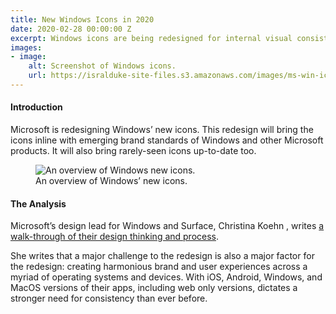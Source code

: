 ```yaml
---
title: New Windows Icons in 2020
date: 2020-02-28 00:00:00 Z
excerpt: Windows icons are being redesigned for internal visual consistency and to bring their style inline with emerging brand updates.
images:
- image:
    alt: Screenshot of Windows icons. 
    url: https://isralduke-site-files.s3.amazonaws.com/images/ms-win-icons-2020.jpg
---
```

#### Introduction

Microsoft is redesigning Windows’ new icons. This redesign will bring the icons inline with emerging brand standards of Windows and other Microsoft products. It will also bring rarely-seen icons up-to-date too.

<figure>
    <img class="img-fluid" src="https://isralduke-site-files.s3.amazonaws.com/images/ms-win-icons-2-2020.jpg"
         alt="An overview of Windows new icons.">
    <figcaption>An overview of Windows’ new icons.</figcaption>
</figure>

#### The Analysis

Microsoft’s design lead for Windows and Surface, Christina Koehn
, writes <a href="https://medium.com/microsoft-design/iconic-icons-designing-the-world-of-windows-5e70e25e5416" target="_blank" title="Read Christina Koehns icon design walk though.">a walk-through of their design thinking and process</a>.

She writes that a major challenge to the redesign is also a major factor for the redesign: creating harmonious brand and user experiences across a myriad of operating systems and devices. With iOS, Android, Windows, and MacOS versions of their apps, including web only versions, dictates a stronger need for consistency than ever before.
